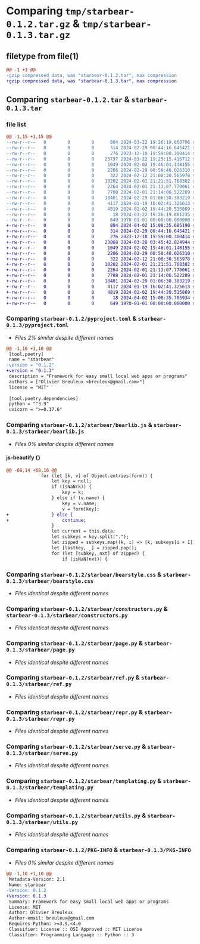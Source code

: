 # Comparing `tmp/starbear-0.1.2.tar.gz` & `tmp/starbear-0.1.3.tar.gz`

## filetype from file(1)

```diff
@@ -1 +1 @@
-gzip compressed data, was "starbear-0.1.2.tar", max compression
+gzip compressed data, was "starbear-0.1.3.tar", max compression
```

## Comparing `starbear-0.1.2.tar` & `starbear-0.1.3.tar`

### file list

```diff
@@ -1,15 +1,15 @@
--rw-r--r--   0        0        0      804 2024-03-22 19:26:19.860706 starbear-0.1.2/pyproject.toml
--rw-r--r--   0        0        0      314 2024-02-29 00:44:16.645421 starbear-0.1.2/starbear/__init__.py
--rw-r--r--   0        0        0      276 2023-12-18 19:59:00.300414 starbear-0.1.2/starbear/bearlib-template.html
--rw-r--r--   0        0        0    23797 2024-03-22 19:25:15.416712 starbear-0.1.2/starbear/bearlib.js
--rw-r--r--   0        0        0     1049 2024-02-02 19:46:01.148155 starbear-0.1.2/starbear/bearstyle.css
--rw-r--r--   0        0        0     2206 2024-02-29 00:50:48.026310 starbear-0.1.2/starbear/constructors.py
--rw-r--r--   0        0        0      322 2024-02-12 21:08:30.565978 starbear-0.1.2/starbear/page-template.html
--rw-r--r--   0        0        0    10202 2024-02-01 21:21:51.768382 starbear-0.1.2/starbear/page.py
--rw-r--r--   0        0        0     2264 2024-02-01 21:13:07.770061 starbear-0.1.2/starbear/ref.py
--rw-r--r--   0        0        0     7708 2024-02-01 21:14:06.522289 starbear-0.1.2/starbear/repr.py
--rw-r--r--   0        0        0    18401 2024-02-29 01:06:30.383219 starbear-0.1.2/starbear/serve.py
--rw-r--r--   0        0        0     4117 2024-01-19 16:02:41.325613 starbear-0.1.2/starbear/templating.py
--rw-r--r--   0        0        0     4819 2024-02-02 19:44:20.515869 starbear-0.1.2/starbear/utils.py
--rw-r--r--   0        0        0       18 2024-03-22 19:26:19.881235 starbear-0.1.2/starbear/version.py
--rw-r--r--   0        0        0      649 1970-01-01 00:00:00.000000 starbear-0.1.2/PKG-INFO
+-rw-r--r--   0        0        0      804 2024-04-02 15:08:35.685190 starbear-0.1.3/pyproject.toml
+-rw-r--r--   0        0        0      314 2024-02-29 00:44:16.645421 starbear-0.1.3/starbear/__init__.py
+-rw-r--r--   0        0        0      276 2023-12-18 19:59:00.300414 starbear-0.1.3/starbear/bearlib-template.html
+-rw-r--r--   0        0        0    23868 2024-03-28 03:45:42.824944 starbear-0.1.3/starbear/bearlib.js
+-rw-r--r--   0        0        0     1049 2024-02-02 19:46:01.148155 starbear-0.1.3/starbear/bearstyle.css
+-rw-r--r--   0        0        0     2206 2024-02-29 00:50:48.026310 starbear-0.1.3/starbear/constructors.py
+-rw-r--r--   0        0        0      322 2024-02-12 21:08:30.565978 starbear-0.1.3/starbear/page-template.html
+-rw-r--r--   0        0        0    10202 2024-02-01 21:21:51.768382 starbear-0.1.3/starbear/page.py
+-rw-r--r--   0        0        0     2264 2024-02-01 21:13:07.770061 starbear-0.1.3/starbear/ref.py
+-rw-r--r--   0        0        0     7708 2024-02-01 21:14:06.522289 starbear-0.1.3/starbear/repr.py
+-rw-r--r--   0        0        0    18401 2024-02-29 01:06:30.383219 starbear-0.1.3/starbear/serve.py
+-rw-r--r--   0        0        0     4117 2024-01-19 16:02:41.325613 starbear-0.1.3/starbear/templating.py
+-rw-r--r--   0        0        0     4819 2024-02-02 19:44:20.515869 starbear-0.1.3/starbear/utils.py
+-rw-r--r--   0        0        0       18 2024-04-02 15:08:35.705934 starbear-0.1.3/starbear/version.py
+-rw-r--r--   0        0        0      649 1970-01-01 00:00:00.000000 starbear-0.1.3/PKG-INFO
```

### Comparing `starbear-0.1.2/pyproject.toml` & `starbear-0.1.3/pyproject.toml`

 * *Files 2% similar despite different names*

```diff
@@ -1,10 +1,10 @@
 [tool.poetry]
 name = "starbear"
-version = "0.1.2"
+version = "0.1.3"
 description = "Framework for easy small local web apps or programs"
 authors = ["Olivier Breuleux <breuleux@gmail.com>"]
 license = "MIT"
 
 [tool.poetry.dependencies]
 python = "^3.9"
 uvicorn = ">=0.17.6"
```

### Comparing `starbear-0.1.2/starbear/bearlib.js` & `starbear-0.1.3/starbear/bearlib.js`

 * *Files 0% similar despite different names*

#### js-beautify {}

```diff
@@ -68,14 +68,16 @@
             for (let [k, v] of Object.entries(form)) {
                 let key = null;
                 if (isNaN(k)) {
                     key = k;
                 } else if (v.name) {
                     key = v.name;
                     v = form[key];
+                } else {
+                    continue;
                 }
                 let current = this.data;
                 let subkeys = key.split(".");
                 let zipped = subkeys.map((k, i) => [k, subkeys[i + 1]]);
                 let [lastkey, _] = zipped.pop();
                 for (let [subkey, nxt] of zipped) {
                     if (isNaN(nxt)) {
```

### Comparing `starbear-0.1.2/starbear/bearstyle.css` & `starbear-0.1.3/starbear/bearstyle.css`

 * *Files identical despite different names*

### Comparing `starbear-0.1.2/starbear/constructors.py` & `starbear-0.1.3/starbear/constructors.py`

 * *Files identical despite different names*

### Comparing `starbear-0.1.2/starbear/page.py` & `starbear-0.1.3/starbear/page.py`

 * *Files identical despite different names*

### Comparing `starbear-0.1.2/starbear/ref.py` & `starbear-0.1.3/starbear/ref.py`

 * *Files identical despite different names*

### Comparing `starbear-0.1.2/starbear/repr.py` & `starbear-0.1.3/starbear/repr.py`

 * *Files identical despite different names*

### Comparing `starbear-0.1.2/starbear/serve.py` & `starbear-0.1.3/starbear/serve.py`

 * *Files identical despite different names*

### Comparing `starbear-0.1.2/starbear/templating.py` & `starbear-0.1.3/starbear/templating.py`

 * *Files identical despite different names*

### Comparing `starbear-0.1.2/starbear/utils.py` & `starbear-0.1.3/starbear/utils.py`

 * *Files identical despite different names*

### Comparing `starbear-0.1.2/PKG-INFO` & `starbear-0.1.3/PKG-INFO`

 * *Files 0% similar despite different names*

```diff
@@ -1,10 +1,10 @@
 Metadata-Version: 2.1
 Name: starbear
-Version: 0.1.2
+Version: 0.1.3
 Summary: Framework for easy small local web apps or programs
 License: MIT
 Author: Olivier Breuleux
 Author-email: breuleux@gmail.com
 Requires-Python: >=3.9,<4.0
 Classifier: License :: OSI Approved :: MIT License
 Classifier: Programming Language :: Python :: 3
```

